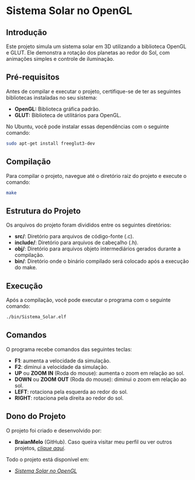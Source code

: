 # Sistema Solar no OpenGL

## Introdução
Este projeto simula um sistema solar em 3D utilizando a biblioteca OpenGL e GLUT. Ele demonstra a rotação dos planetas ao redor do Sol, com animações simples e controle de iluminação.

## Pré-requisitos

Antes de compilar e executar o projeto, certifique-se de ter as seguintes bibliotecas instaladas no seu sistema:

- **OpenGL:** Biblioteca gráfica padrão.
- **GLUT:** Biblioteca de utilitários para OpenGL.

No Ubuntu, você pode instalar essas dependências com o seguinte comando:

```bash
sudo apt-get install freeglut3-dev
```

## Compilação

Para compilar o projeto, navegue até o diretório raiz do projeto e execute o comando:

```bash
make
```

## Estrutura do Projeto
Os arquivos do projeto foram divididos entre os seguintes diretórios:
* **src/**: Diretório para arquivos de código-fonte (.c).
* **include/**: Diretório para arquivos de cabeçalho (.h).
* **obj/**:  Diretório para arquivos objeto intermediários gerados durante a compilação.
* **bin/**: Diretório onde o binário compilado será colocado após a execução do make.

## Execução
Após a compilação, você pode executar o programa com o seguinte comando:
```bash
./bin/Sistema_Solar.elf
```

## Comandos
O programa recebe comandos das seguintes teclas:
* **F1**: aumenta a velocidade da simulação.
* **F2**: diminui a velocidade da simulação.
* **UP** ou **ZOOM IN** (Roda do mouse): aumenta o zoom em relação ao sol.
* **DOWN** ou **ZOOM OUT** (Roda do mouse): diminui o zoom em relação ao sol.
* **LEFT**: rotaciona pela esquerda ao redor do sol.
* **RIGHT**: rotaciona pela direita ao redor do sol.

## Dono do Projeto
O projeto foi criado e desenvolvido por:
* **BraianMelo** (GitHub). Caso queira visitar meu perfil ou ver outros projetos, *[clique aqui](https://github.com/BraianMelo)*.

Todo o projeto está disponível em:
* *[Sistema Solar no OpenGL](https://github.com/BraianMelo/Sistema_Solar_OpenGL)*

